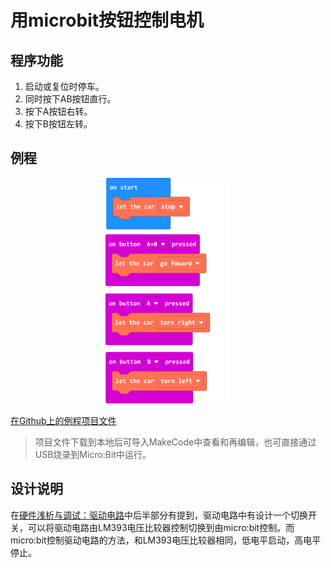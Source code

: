 # 用microbit按钮控制电机

## 程序功能

1. 启动或复位时停车。
2. 同时按下AB按钮直行。
3. 按下A按钮右转。
4. 按下B按钮左转。

## 例程

<div align=center>
<img src="../assets/Triode-Car_motor_control_1.png" width="200"/>
</div>

[在Github上的例程项目文件](https://github.com/Wind-stormger/Makecode/blob/master/microbit-Triode-car_motor_control_1.hex)

> 项目文件下载到本地后可导入MakeCode中查看和再编辑，也可直接通过USB烧录到Micro:Bit中运行。

## 设计说明

在[硬件浅析与调试：驱动电路](../hardware/analysis&calibrate.html#驱动电路)中后半部分有提到，驱动电路中有设计一个切换开关，可以将驱动电路由LM393电压比较器控制切换到由micro:bit控制。而micro:bit控制驱动电路的方法，和LM393电压比较器相同，低电平启动，高电平停止。